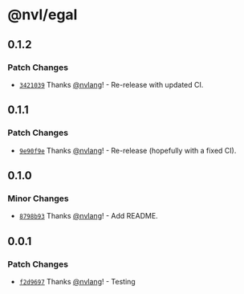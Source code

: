 # @nvl/egal

## 0.1.2

### Patch Changes

- [`3421039`](https://github.com/nvlang/egal/commit/3421039717086b53cf152e690cee0ef15f085410)
  Thanks [@nvlang](https://github.com/nvlang)! - Re-release with updated CI.

## 0.1.1

### Patch Changes

- [`9e90f9e`](https://github.com/nvlang/egal/commit/9e90f9e7dc101deed1cc557ca928f80151e5abad)
  Thanks [@nvlang](https://github.com/nvlang)! - Re-release (hopefully with a
  fixed CI).

## 0.1.0

### Minor Changes

- [`8798b93`](https://github.com/nvlang/egal/commit/8798b9305fe118470d355d0c9e6d8ff103126ccd)
  Thanks [@nvlang](https://github.com/nvlang)! - Add README.

## 0.0.1

### Patch Changes

- [`f2d9697`](https://github.com/nvlang/egal/commit/f2d96977462fac82988b083007c93297598f7687)
  Thanks [@nvlang](https://github.com/nvlang)! - Testing
